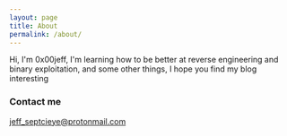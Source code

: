 ```yaml
---
layout: page
title: About
permalink: /about/
---
```


Hi, I'm 0x00jeff, I'm learning how to be better at reverse engineering and binary exploitation, and some other things, I hope you find my blog interesting

### Contact me

[jeff_septcieye@protonmail.com](jeff_septiceye@protonmail.com)
